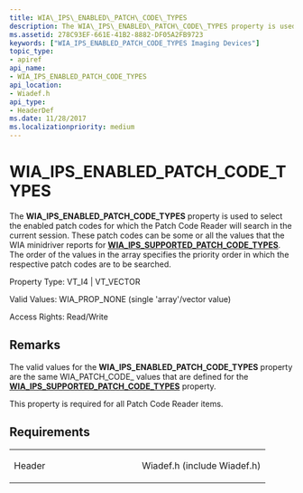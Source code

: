 ```yaml
---
title: WIA\_IPS\_ENABLED\_PATCH\_CODE\_TYPES
description: The WIA\_IPS\_ENABLED\_PATCH\_CODE\_TYPES property is used to select the enabled patch codes for which the Patch Code Reader will search in the current session.
ms.assetid: 278C93EF-661E-41B2-8882-DF05A2FB9723
keywords: ["WIA_IPS_ENABLED_PATCH_CODE_TYPES Imaging Devices"]
topic_type:
- apiref
api_name:
- WIA_IPS_ENABLED_PATCH_CODE_TYPES
api_location:
- Wiadef.h
api_type:
- HeaderDef
ms.date: 11/28/2017
ms.localizationpriority: medium
---
```


# WIA\_IPS\_ENABLED\_PATCH\_CODE\_TYPES


The **WIA\_IPS\_ENABLED\_PATCH\_CODE\_TYPES** property is used to select the enabled patch codes for which the Patch Code Reader will search in the current session. These patch codes can be some or all the values that the WIA minidriver reports for [**WIA\_IPS\_SUPPORTED\_PATCH\_CODE\_TYPES**](wia-ips-supported-patch-code-types.md). The order of the values in the array specifies the priority order in which the respective patch codes are to be searched.




Property Type: VT\_I4 | VT\_VECTOR

Valid Values: WIA\_PROP\_NONE (single 'array'/vector value)

Access Rights: Read/Write

Remarks
-------

The valid values for the **WIA\_IPS\_ENABLED\_PATCH\_CODE\_TYPES** property are the same WIA\_PATCH\_CODE\_ values that are defined for the [**WIA\_IPS\_SUPPORTED\_PATCH\_CODE\_TYPES**](wia-ips-supported-patch-code-types.md) property.

This property is required for all Patch Code Reader items.

Requirements
------------

<table>
<colgroup>
<col width="50%" />
<col width="50%" />
</colgroup>
<tbody>
<tr class="odd">
<td><p>Header</p></td>
<td>Wiadef.h (include Wiadef.h)</td>
</tr>
</tbody>
</table>

 

 






